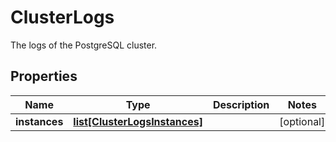 # ClusterLogs

The logs of the PostgreSQL cluster.
## Properties
| Name | Type | Description | Notes |
| ------------ | ------------- | ------------- | ------------- |
| **instances** | [**list[ClusterLogsInstances]**](ClusterLogsInstances.md) |  | [optional]  |


